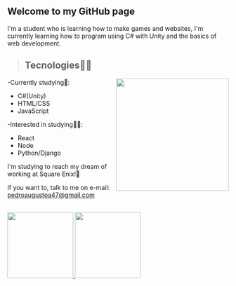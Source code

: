 <h2> Welcome to my GitHub page</h2>
  
I'm a student who is learning how to make games and websites, I'm currently learning how to program using C# with Unity and the basics of web development.

> <h2> Tecnologies👨‍💻 </h2>
-Currently studying🚀:
<img src="https://encrypted-tbn0.gstatic.com/images?q=tbn:ANd9GcQ2JC9KDh-UVAiFfDJ7ogzPMQqM24L3rPaVeIk12oxOisxnJ99hOI7hh_Wehb0Bbcx5oDY&usqp=CAU" width="256" height="256" align="right">
<ul>
  <li>C#(Unity)</li>
  <li>HTML/CSS</li>
  <li>JavaScript</li>
</ul>
-Interested in studying📕📘:
<ul>
  <li>React</li>
  <li>Node</li>
  <li>Python/Django</li>
</ul>

I'm studying to reach my dream of working at Square Enix!🤩

If you want to, talk to me on e-mail: pedroaugustoa47@gmail.com

<br>
<div>
  <a href="https://github.com/PedroAugusto31">
<img max-width="50%" height="150px" src="https://github-readme-stats.vercel.app/api?username=PedroAugusto31&show_icons=true&theme=tokyonight&include_all_commits=true&count_private=true"/>
<img max-width="50%" height="150px" src="https://github-readme-stats.vercel.app/api/top-langs/?username=PedroAugusto31&layout=compact&langs_count=16&theme=tokyonight"/>
  </a>                                                                                                                                
</div>
